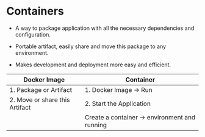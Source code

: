 # Containers

- A way to package application with all the necessary dependencies and configuration. 

- Portable artifact, easily share and move this package to any environment. 

- Makes development and deployment more easy and efficient. 


| Docker Image | Container |
|-------|-------|
| 1. Package or Artifact | 1. Docker Image -> Run  |
| 2. Move or share this Artifact | 2. Start the Application |
| | Create a container -> environment and running |